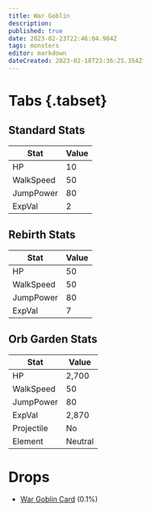 ```yaml
---
title: War Goblin
description: 
published: true
date: 2023-02-23T22:46:04.984Z
tags: monsters
editor: markdown
dateCreated: 2023-02-18T23:36:25.354Z
---
```


# Tabs {.tabset}

## Standard Stats

|Stat|Value|
|-|-|
|HP|10|
|WalkSpeed|50|
|JumpPower|80|
|ExpVal|2|
## Rebirth Stats

|Stat|Value|
|-|-|
|HP|50|
|WalkSpeed|50|
|JumpPower|80|
|ExpVal|7|
## Orb Garden Stats

|Stat|Value|
|-|-|
|HP|2,700|
|WalkSpeed|50|
|JumpPower|80|
|ExpVal|2,870|
|Projectile|No|
|Element|Neutral|

# Drops
 * [War Goblin Card](/items/war-goblin-card.md) (0.1%)
